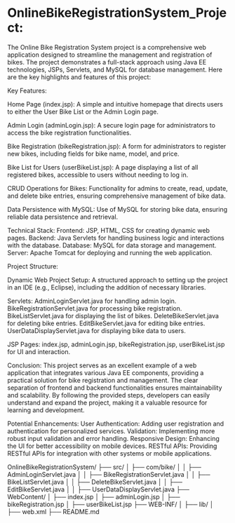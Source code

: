 # OnlineBikeRegistrationSystem_Project:
The Online Bike Registration System project is a comprehensive web application designed to streamline the management and registration of bikes. The project demonstrates a full-stack approach using Java EE technologies, JSPs, Servlets, and MySQL for database management. Here are the key highlights and features of this project:

Key Features:

Home Page (index.jsp):
A simple and intuitive homepage that directs users to either the User Bike List or the Admin Login page.

Admin Login (adminLogin.jsp):
A secure login page for administrators to access the bike registration functionalities.

Bike Registration (bikeRegistration.jsp):
A form for administrators to register new bikes, including fields for bike name, model, and price.

Bike List for Users (userBikeList.jsp):
A page displaying a list of all registered bikes, accessible to users without needing to log in.

CRUD Operations for Bikes:
Functionality for admins to create, read, update, and delete bike entries, ensuring comprehensive management of bike data.

Data Persistence with MySQL:
Use of MySQL for storing bike data, ensuring reliable data persistence and retrieval.

Technical Stack:
Frontend: JSP, HTML, CSS for creating dynamic web pages.
Backend: Java Servlets for handling business logic and interactions with the database.
Database: MySQL for data storage and management.
Server: Apache Tomcat for deploying and running the web application.

Project Structure:

Dynamic Web Project Setup:
A structured approach to setting up the project in an IDE (e.g., Eclipse), including the addition of necessary libraries.

Servlets:
AdminLoginServlet.java for handling admin login.
BikeRegistrationServlet.java for processing bike registration.
BikeListServlet.java for displaying the list of bikes.
DeleteBikeServlet.java for deleting bike entries.
EditBikeServlet.java for editing bike entries.
UserDataDisplayServlet.java for displaying bike data to users.

JSP Pages:
index.jsp, adminLogin.jsp, bikeRegistration.jsp, userBikeList.jsp for UI and interaction.

Conclusion:
This project serves as an excellent example of a web application that integrates various Java EE components, providing a practical solution for bike registration and management. The clear separation of frontend and backend functionalities ensures maintainability and scalability. By following the provided steps, developers can easily understand and expand the project, making it a valuable resource for learning and development.

Potential Enhancements:
User Authentication: Adding user registration and authentication for personalized services.
Validation: Implementing more robust input validation and error handling.
Responsive Design: Enhancing the UI for better accessibility on mobile devices.
RESTful APIs: Providing RESTful APIs for integration with other systems or mobile applications.

OnlineBikeRegistrationSystem/
├── src/
│   ├── com/bike/
│   │   ├── AdminLoginServlet.java
│   │   ├── BikeRegistrationServlet.java
│   │   ├── BikeListServlet.java
│   │   ├── DeleteBikeServlet.java
│   │   ├── EditBikeServlet.java
│   │   ├── UserDataDisplayServlet.java
├── WebContent/
│   ├── index.jsp
│   ├── adminLogin.jsp
│   ├── bikeRegistration.jsp
│   ├── userBikeList.jsp
├── WEB-INF/
│   ├── lib/
│   ├── web.xml
├── README.md
